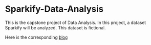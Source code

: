 # Sparkify-Data-Analysis

This is the capstone project of Data Analysis. In this project, a dataset Sparkify will be analyzed. This dataset is fictional.

Here is the corresponding [blog](./blog/index.md)